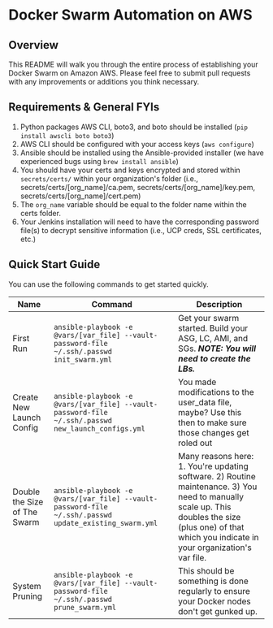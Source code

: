 # Docker Swarm Automation on AWS

## Overview

This README will walk you through the entire process of establishing your Docker Swarm on Amazon AWS. Please feel free to submit pull requests with any improvements or additions you think necessary.

## Requirements & General FYIs

1. Python packages AWS CLI, boto3, and boto should be installed (`pip install awscli boto boto3`)
2. AWS CLI should be configured with your access keys (`aws configure`)
3. Ansible should be installed using the Ansible-provided installer (we have experienced bugs using `brew install ansible`)
4. You should have your certs and keys encrypted and stored within `secrets/certs/` within your organization's folder (i.e., secrets/certs/[org_name]/ca.pem, secrets/certs/[org_name]/key.pem, secrets/certs/[org_name]/cert.pem)
5. The `org_name` variable should be equal to the folder name within the certs folder.
6. Your Jenkins installation will need to have the corresponding password file(s) to decrypt sensitive information (i.e., UCP creds, SSL certificates, etc.)

## Quick Start Guide

You can use the following commands to get started quickly.

Name | Command | Description
--- | --- | ---
First Run | `ansible-playbook -e @vars/[var_file] --vault-password-file ~/.ssh/.passwd init_swarm.yml` | Get your swarm started. Build your ASG, LC, AMI, and SGs. ***NOTE: You will need to create the LBs.***
Create New Launch Config | `ansible-playbook -e @vars/[var_file] --vault-password-file ~/.ssh/.passwd new_launch_configs.yml` | You made modifications to the user_data file, maybe? Use this then to make sure those changes get roled out
Double the Size of The Swarm | `ansible-playbook -e @vars/[var_file] --vault-password-file ~/.ssh/.passwd update_existing_swarm.yml` | Many reasons here: 1. You're updating software. 2) Routine maintenance. 3) You need to manually scale up. This doubles the size (plus one) of that which you indicate in your organization's var file.
System Pruning | `ansible-playbook -e @vars/[var_file] --vault-password-file ~/.ssh/.passwd prune_swarm.yml` | This should be something is done regularly to ensure your Docker nodes don't get gunked up.

